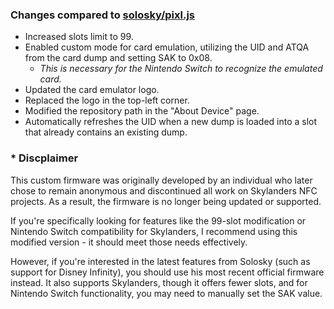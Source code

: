 ### Changes compared to **[solosky/pixl.js](https://github.com/solosky/pixl.js)**
 - Increased slots limit to 99.
 - Enabled custom mode for card emulation, utilizing the UID and ATQA from the card dump and setting SAK to 0x08.
   - _This is necessary for the Nintendo Switch to recognize the emulated card._
 - Updated the card emulator logo.
 - Replaced the logo in the top-left corner.
 - Modified the repository path in the "About Device" page.
 - Automatically refreshes the UID when a new dump is loaded into a slot that already contains an existing dump.

### * Discplaimer 

This custom firmware was originally developed by an individual who later chose to remain anonymous and discontinued all work on Skylanders NFC projects.
As a result, the firmware is no longer being updated or supported.

If you're specifically looking for features like the 99-slot modification or Nintendo Switch compatibility for Skylanders,
I recommend using this modified version - it should meet those needs effectively.

However, if you're interested in the latest features from Solosky (such as support for Disney Infinity), you should use his most recent official firmware instead.
It also supports Skylanders, though it offers fewer slots, and for Nintendo Switch functionality, you may need to manually set the SAK value.
